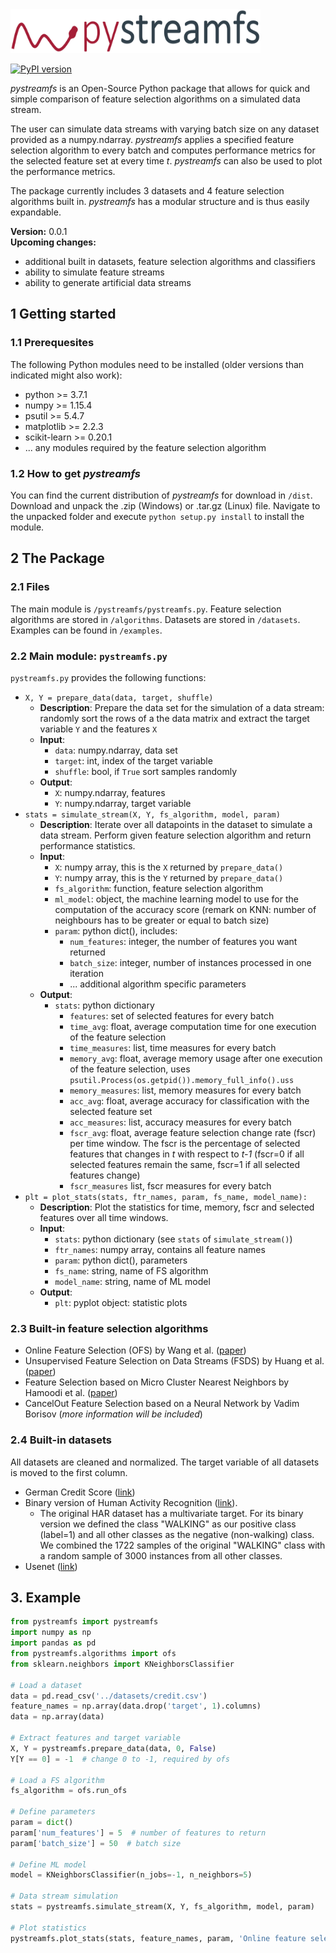 <img src="./dist/logo.png" width="400" height="70"/>

[![PyPI version](https://badge.fury.io/py/pystreamfs.svg)](https://badge.fury.io/py/pystreamfs)

*pystreamfs* is an Open-Source Python package that allows for quick and simple comparison of feature selection algorithms on a simulated data stream.

The user can simulate data streams with varying batch size on any dataset provided as a numpy.ndarray. 
*pystreamfs* applies a specified feature selection algorithm to every batch and computes performance metrics for the
selected feature set at every time *t*. *pystreamfs* can also be used to plot the performance metrics.

The package currently includes 3 datasets and 4 feature selection algorithms built in. 
*pystreamfs* has a modular structure and is thus easily expandable.

**Version:** 0.0.1<br>
**Upcoming changes:**
* additional built in datasets, feature selection algorithms and classifiers
* ability to simulate feature streams
* ability to generate artificial data streams

## 1 Getting started
### 1.1 Prerequesites
The following Python modules need to be installed (older versions than indicated might also work):
* python >= 3.7.1
* numpy >= 1.15.4
* psutil >= 5.4.7
* matplotlib >= 2.2.3
* scikit-learn >= 0.20.1
* ... any modules required by the feature selection algorithm 

### 1.2 How to get *pystreamfs*
You can find the current distribution of *pystreamfs* for download in ``/dist``. 
Download and unpack the .zip (Windows) or .tar.gz (Linux) file. Navigate to the unpacked folder and execute
``python setup.py install`` to install the module.
 
## 2 The Package  
### 2.1 Files
The main module is ``/pystreamfs/pystreamfs.py``. Feature selection algorithms are stored in ``/algorithms``. 
Datasets are stored in ``/datasets``. Examples can be found in ``/examples``.
 
### 2.2 Main module: ``pystreamfs.py``
``pystreamfs.py`` provides the following functions:
* ``X, Y = prepare_data(data, target, shuffle)``
    * **Description**: Prepare the data set for the simulation of a data stream: randomly sort the rows of a the data matrix and extract the target variable ``Y`` and the features ``X``
    * **Input**:
        * ``data``: numpy.ndarray, data set
        * ``target``: int, index of the target variable
        * ``shuffle``: bool, if ``True`` sort samples randomly
    * **Output**:
        * ``X``: numpy.ndarray, features
        * ``Y``: numpy.ndarray, target variable
* ``stats = simulate_stream(X, Y, fs_algorithm, model, param)``
    * **Description**: Iterate over all datapoints in the dataset to simulate a data stream. 
    Perform given feature selection algorithm and return performance statistics.
    * **Input**:
        * ``X``: numpy array, this is the ``X`` returned by ``prepare_data()``
        * ``Y``: numpy array, this is the ``Y`` returned by ``prepare_data()``
        * ``fs_algorithm``: function, feature selection algorithm
        * ``ml_model``: object, the machine learning model to use for the computation of the accuracy score 
        (remark on KNN: number of neighbours has to be greater or equal to batch size)
        * ``param``: python dict(), includes:
            * ``num_features``: integer, the number of features you want returned
            * ``batch_size``: integer, number of instances processed in one iteration
            * ... additional algorithm specific parameters
    * **Output**:
        * ``stats``: python dictionary
            * ``features``: set of selected features for every batch
            * ``time_avg``: float, average computation time for one execution of the feature selection
            * ``time_measures``: list, time measures for every batch
            * ``memory_avg``: float, average memory usage after one execution of the feature selection, uses ``psutil.Process(os.getpid()).memory_full_info().uss``
            * ``memory_measures``: list, memory measures for every batch
            * ``acc_avg``: float, average accuracy for classification with the selected feature set
            * ``acc_measures``: list, accuracy measures for every batch
            * ``fscr_avg``: float, average feature selection change rate (fscr) per time window. 
            The fscr is the percentage of selected features that changes in *t* with respect to *t-1* (fscr=0 if all selected features remain the same, fscr=1 if all selected features change)
            * ``fscr_measures`` list, fscr measures for every batch
* ``plt = plot_stats(stats, ftr_names, param, fs_name, model_name):``
    * **Description**: Plot the statistics for time, memory, fscr and selected features over all time windows.
    * **Input**:
        * ``stats``: python dictionary (see ``stats`` of ``simulate_stream()``)
        * ``ftr_names``: numpy array, contains all feature names
        * ``param``: python dict(), parameters
        * ``fs_name``: string, name of FS algorithm
        * ``model_name``: string, name of ML model
    * **Output**:
        * ``plt``: pyplot object: statistic plots

### 2.3 Built-in feature selection algorithms
* Online Feature Selection (OFS) by Wang et al. ([paper](https://ink.library.smu.edu.sg/cgi/viewcontent.cgi?article=3277&context=sis_research))
* Unsupervised Feature Selection on Data Streams (FSDS) by Huang et al.([paper](http://www.shivakasiviswanathan.com/CIKM15.pdf))
* Feature Selection based on Micro Cluster Nearest Neighbors by Hamoodi et al. ([paper](https://www.researchgate.net/profile/Mahmood_Shakir2/publication/326949948_Real-Time_Feature_Selection_Technique_with_Concept_Drift_Detection_using_Adaptive_Micro-Clusters_for_Data_Stream_Mining/links/5b89149e4585151fd13e1b1a/Real-Time-Feature-Selection-Technique-with-Concept-Drift-Detection-using-Adaptive-Micro-Clusters-for-Data-Stream-Mining.pdf))
* CancelOut Feature Selection based on a Neural Network by Vadim Borisov (*more information will be included*)
    
### 2.4 Built-in datasets
All datasets are cleaned and normalized. The target variable of all datasets is moved to the first column.
* German Credit Score ([link](https://archive.ics.uci.edu/ml/datasets/statlog+(german+credit+data)))
* Binary version of Human Activity Recognition ([link](https://archive.ics.uci.edu/ml/datasets/Human+Activity+Recognition+Using+Smartphones)).
    * The original HAR dataset has a multivariate target. For its binary version we defined the class "WALKING" as our positive class (label=1) and all other classes as the negative (non-walking) class. 
    We combined the 1722 samples of the original "WALKING" class with a random sample of 3000 instances from all other classes.
* Usenet ([link](http://www.liaad.up.pt/kdus/products/datasets-for-concept-drift))


## 3. Example
```python
from pystreamfs import pystreamfs
import numpy as np
import pandas as pd
from pystreamfs.algorithms import ofs
from sklearn.neighbors import KNeighborsClassifier

# Load a dataset
data = pd.read_csv('../datasets/credit.csv')
feature_names = np.array(data.drop('target', 1).columns)
data = np.array(data)

# Extract features and target variable
X, Y = pystreamfs.prepare_data(data, 0, False)
Y[Y == 0] = -1  # change 0 to -1, required by ofs

# Load a FS algorithm
fs_algorithm = ofs.run_ofs

# Define parameters
param = dict()
param['num_features'] = 5  # number of features to return
param['batch_size'] = 50  # batch size

# Define ML model
model = KNeighborsClassifier(n_jobs=-1, n_neighbors=5)

# Data stream simulation
stats = pystreamfs.simulate_stream(X, Y, fs_algorithm, model, param)

# Plot statistics
pystreamfs.plot_stats(stats, feature_names, param, 'Online feature selection (OFS)', 'K Nearest Neighbor').show()
```
